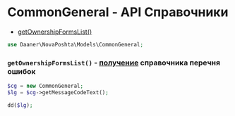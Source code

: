 # CommonGeneral - API Справочники

- [getOwnershipFormsList()](#getOwnershipFormsList)


```php
use Daaner\NovaPoshta\Models\CommonGeneral;
```

<a name="getOwnershipFormsList"></a>
### `getOwnershipFormsList()` - [получение](https://devcenter.novaposhta.ua/docs/services/55702570a0fe4f0cf4fc53ed/operations/58f0730deea270153c8be3cd) справочника перечня ошибок
```php
$cg = new CommonGeneral;
$lg = $cg->getMessageCodeText();

dd($lg);
```
